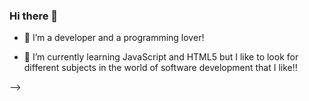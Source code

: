 ### Hi there 👋


- 🔭 I’m a developer and a programming lover!
  


- 🌱 I’m currently learning JavaScript and HTML5 but I like to look for different subjects in the world of software development that I like!!

-->
